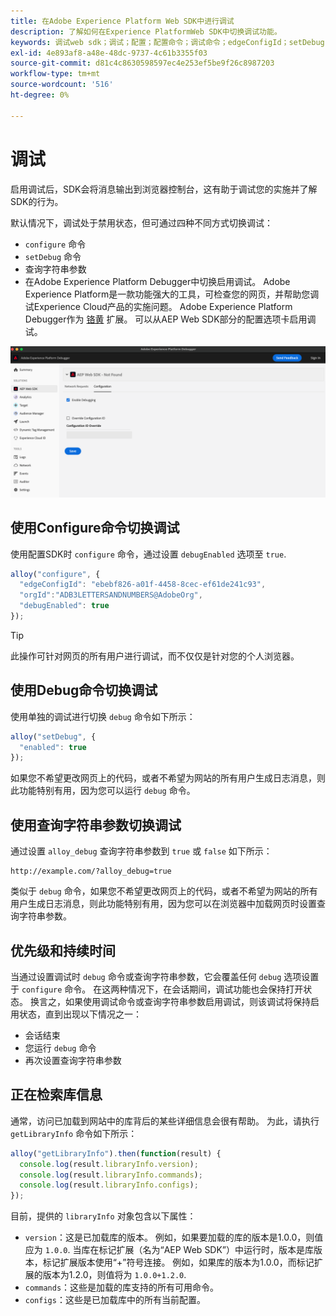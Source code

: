 ```yaml
---
title: 在Adobe Experience Platform Web SDK中进行调试
description: 了解如何在Experience PlatformWeb SDK中切换调试功能。
keywords: 调试web sdk；调试；配置；配置命令；调试命令；edgeConfigId；setDebug；debugEnabled；调试；
exl-id: 4e893af8-a48e-48dc-9737-4c61b3355f03
source-git-commit: d81c4c8630598597ec4e253ef5be9f26c8987203
workflow-type: tm+mt
source-wordcount: '516'
ht-degree: 0%

---
```


# 调试

启用调试后，SDK会将消息输出到浏览器控制台，这有助于调试您的实施并了解SDK的行为。

默认情况下，调试处于禁用状态，但可通过四种不同方式切换调试：

* `configure` 命令
* `setDebug` 命令
* 查询字符串参数
* 在Adobe Experience Platform Debugger中切换启用调试。 Adobe Experience Platform是一款功能强大的工具，可检查您的网页，并帮助您调试Experience Cloud产品的实施问题。 Adobe Experience Platform Debugger作为 [铬黄](https://chrome.google.com/webstore/detail/adobe-experience-platform/bfnnokhpnncpkdmbokanobigaccjkpob) 扩展。 可以从AEP Web SDK部分的配置选项卡启用调试。

![显示配置屏幕的Experience Platform调试器UI图像。](../assets/enable-debugging.png)

## 使用Configure命令切换调试

使用配置SDK时 `configure` 命令，通过设置 `debugEnabled` 选项至 `true`.

```javascript
alloy("configure", {
  "edgeConfigId": "ebebf826-a01f-4458-8cec-ef61de241c93",
  "orgId":"ADB3LETTERSANDNUMBERS@AdobeOrg",
  "debugEnabled": true
});
```

>[!TIP]
>
>此操作可针对网页的所有用户进行调试，而不仅仅是针对您的个人浏览器。

## 使用Debug命令切换调试

使用单独的调试进行切换 `debug` 命令如下所示：

```javascript
alloy("setDebug", {
  "enabled": true
});
```

如果您不希望更改网页上的代码，或者不希望为网站的所有用户生成日志消息，则此功能特别有用，因为您可以运行 `debug` 命令。

## 使用查询字符串参数切换调试

通过设置 `alloy_debug` 查询字符串参数到 `true` 或 `false` 如下所示：

```HTTP
http://example.com/?alloy_debug=true
```

类似于 `debug` 命令，如果您不希望更改网页上的代码，或者不希望为网站的所有用户生成日志消息，则此功能特别有用，因为您可以在浏览器中加载网页时设置查询字符串参数。

## 优先级和持续时间

当通过设置调试时 `debug` 命令或查询字符串参数，它会覆盖任何 `debug` 选项设置于 `configure` 命令。 在这两种情况下，在会话期间，调试功能也会保持打开状态。 换言之，如果使用调试命令或查询字符串参数启用调试，则该调试将保持启用状态，直到出现以下情况之一：

* 会话结束
* 您运行 `debug` 命令
* 再次设置查询字符串参数

## 正在检索库信息

通常，访问已加载到网站中的库背后的某些详细信息会很有帮助。 为此，请执行 `getLibraryInfo` 命令如下所示：

```js
alloy("getLibraryInfo").then(function(result) {
  console.log(result.libraryInfo.version);
  console.log(result.libraryInfo.commands);
  console.log(result.libraryInfo.configs);
});
```

目前，提供的 `libraryInfo` 对象包含以下属性：

* `version`：这是已加载库的版本。 例如，如果要加载的库的版本是1.0.0，则值应为 `1.0.0`. 当库在标记扩展（名为“AEP Web SDK”）中运行时，版本是库版本，标记扩展版本使用“+”符号连接。 例如，如果库的版本为1.0.0，而标记扩展的版本为1.2.0，则值将为 `1.0.0+1.2.0`.
* `commands`：这些是加载的库支持的所有可用命令。
* `configs`：这些是已加载库中的所有当前配置。
